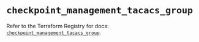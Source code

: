 # `checkpoint_management_tacacs_group`

Refer to the Terraform Registry for docs: [`checkpoint_management_tacacs_group`](https://registry.terraform.io/providers/checkpointsw/checkpoint/2.11.0/docs/resources/management_tacacs_group).
